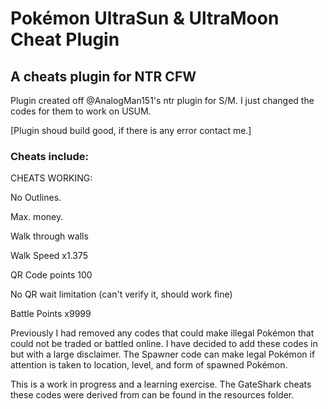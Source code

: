 # Pokémon UltraSun & UltraMoon Cheat Plugin
## A cheats plugin for NTR CFW

Plugin created off @AnalogMan151's ntr plugin for S/M. I just changed the codes for them to work on USUM.

[Plugin shoud build good, if there is any error contact me.]

### Cheats include:

CHEATS WORKING:

No Outlines.

Max. money.

Walk through walls

Walk Speed x1.375

QR Code points 100

No QR wait limitation (can't verify it, should work fine)

Battle Points x9999

Previously I had removed any codes that could make illegal Pokémon that could not be traded or battled online. I have decided to add these codes in but with a large disclaimer. The Spawner code can make legal Pokémon if attention is taken to location, level, and form of spawned Pokémon.

This is a work in progress and a learning exercise. The GateShark cheats these codes were derived from can be found in the resources folder.
